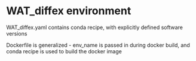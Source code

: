 # WAT_diffex environment

WAT_diffex.yaml contains conda recipe, with explicitly defined software versions

Dockerfile is generalized - env_name is passed in during docker build, and conda recipe is used to build the docker image
